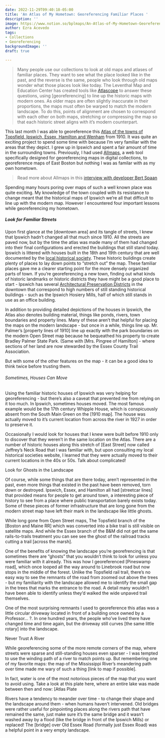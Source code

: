 ```yaml
---
date: 2022-11-29T09:40:18-05:00
title: 'An Atlas of My Hometown: Georeferencing Familiar Places '
description: ''
image: https://www.notion.so/bplmaps/An-Atlas-of-My-Hometown-Georeferencing-Familiar-Places-aac4e70d4c044c2d8044bdc668b62015#89bb520cf24145af8b3b67e4bc1fa305
author: Ezra Acevedo
tags:
- Collections
- Georeferencing
backgroundImage: ''
draft: true

---
```

> Many people use our collections to look at old maps and atlases of familiar places. They want to see what the place looked like in the past, and the reverse is the same, people who look through old maps wonder what those places look like today. The Leventhal Map and Education Center has created tools like [Atlascope](atlascope.leventhalmap.org) to answer these questions, using \[georeferencing\] to line up the historic maps with modern ones. As older maps are often slightly inaccurate in their proportions, the maps must often be warped to match the modern landscape. To do this, points of alignment are chosen to correspond with each other on both maps, stretching or compressing the map so that each historic street aligns with it’s modern counterpart.

This last month I was able to georeference this [Atlas of the towns of Topsfield, Ipswich, Essex, Hamilton and Wenham](https://collections.leventhalmap.org/search/commonwealth:4m90hk372) from 1910. It was quite an exciting project to spend some time with because I’m very familiar with the areas that they depict. I grew up in Ipswich and spent a fair amount of time in the surrounding towns. Previously, I had used [Allmaps](allmaps.org), a web tool specifically designed for georeferencing maps in digital collections, to georeference maps of East Boston but nothing I was as familar with as my own hometown.

> Read more about Allmaps in this [interview with developer Bert Spaan](https://www.leventhalmap.org/articles/bert-spaan-interview)

Spending many hours poring over maps of such a well known place was quite exciting. My knowledge of the town coupled with its resistance to change meant that the historical maps of Ipswich we’re all that difficult to line up with the modern map. However I encountered four important lessons while georeferencing my hometown.

##### Look for Familiar Streets

Upon first glance at the \[downtown area\] and its tangle of streets, I knew that Ipswich hadn’t changed all that much since 1910. All the streets are paved now, but by the time the atlas was made many of them had changed into their final configurations and erected the buildings that still stand today. Ipswich is littered with houses built in the 18th and 19th century that are well documented by the [local historical society](historicipswich.org). These historic buildings create plenty of places to lay down points to “stretch out” the map. These familiar places gave me a clearer starting point for the more densely organized parts of town. If you’re georeferencing a new town, finding out what kinds of historic landmarks or historic districts they have might be a good place to start - Ipswich has several [Architectural Preservation Districts](https://www.ipswichma.gov/DocumentCenter/View/3446/Architectural-Preservation-District-Map?bidId=) in the downtown that correspond to high numbers of still standing historical buildings - such as the Ipswich Hosiery Mills, half of which still stands in use as an office building.

In addition to providing detailed depictions of the houses in Ipswich, the Atlas also denotes building material, things like ponds, rivers, town boundaries and property lines. Many of these aren’t that helpful for placing the maps on the modern landscape - but once in a while, things line up. Mr. Palmer’s \[property lines of 1910\] line up exactly with the park boundaries on the modern Open Street map because he bequeathed his property to create Bradley Palmer State Park. (Same with \[Mrs. Pingree of Hamilton\] - where sections of her land are now stewarded by the Essex County Trail Association.

But with some of the other features on the map - it can be a good idea to think twice before trusting them.

###### Sometimes, Houses Can Move

Using the familiar historic houses of Ipswich was very helping for georeferencing - but there’s also a caveat that prevented me from relying on it too much. In Ipswich, sometimes houses moved. The most famous example would be the 17th century Whipple House, which is conspicuously absent from the South Main Green on the \[1910 map\]. The house was actually moved to it’s current location from across the river in 1927 in order to preserve it.

Occasionally I would look for houses that I knew were built before 1910 only to discover that they weren’t in the same location on the Atlas. There are a number of historic houses along this stretch of \[East Street\] now called Jeffrey’s Neck Road that I was familiar with, but upon consulting my local historical societies website, I learned that they were actually moved to their current locations in the 40s or 50s. Talk about complicated!

Look for Ghosts in the Landscape

Of course, while some things that are there today, aren’t represented in the past, even more things that existed in the past have been removed, torn down or destroyed. Ipswich, Essex, and Hamilton all had \[streetcar lines\] that provided means for people to get around town, a interesting piece of history to see from a place where public transportation barely exists today. Some of these pieces of former infrastructure that are long gone from the modern street map have left their mark in the landscape like little ghosts.

While long gone from Open Street maps, The Topsfield branch of the \[Boston and Maine RR\] which was converted into a bike trail is still visible on satellite maps. And while the Essex branch of the B&M did not get the same rails-to-trails treatment you can see see the ghost of the railroad tracks cutting a trail \[across the marsh\].

One of the benefits of knowing the landscape you’re georefrencing is that sometimes there are “ghosts” that you wouldn’t think to look for unless you were familiar with it already. This was how I georeferenced \[Pineswamp road\], which once looped all the way around to Linebrook road but now stops in the middle of the forest. Unlike the Topsfield rail trail, there’s no easy way to see the remnants of the road from zoomed out above the trees - but my familiarity with the landscape allowed me to identify the small gap in the trees that marks the entrance to the road. A detail many wouldn’t have been able to identify unless they’d walked the wide unpaved trail themselves.

One of the most surprising remnants I used to georeference this atlas was a little circular driveway located in front of a building once owned by a Professor… ?. In one hundred years, the people who’ve lived there have changed time and time again, but the driveway still curves \[the same little rotary\] into the landscape.

Never Trust A River

While georeferencing some of the more remote corners of the map, where streets were sparse and still-standing houses even sparser - I was tempted to use the winding path of a river to match points up. But remembering one of my favorite maps: the map of the Mississippi River’s meandering path over time made me wary of such a thing \[link to map if possible\].

In fact, water is one of the most notorious pieces of the map that you want to avoid using. Take a look at this plate here, where an entire lake was made between then and now: \[Atlas Plate

Rivers have a tendency to meander over time - to change their shape and the landscape around them - when humans haven't intervened. Old bridges were rather useful for pinpointing places along the rivers path that have remained the same, just make sure it’s the same bridge and it wasn’t washed away by a flood (like the bridge in front of the Ipswich Mills) or replaced! The \[bridge\] over Old Essex Road (formally just Essex Road) was a helpful point in a very empty landscape.